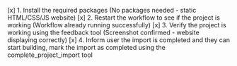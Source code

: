 [x] 1. Install the required packages (No packages needed - static HTML/CSS/JS website)
[x] 2. Restart the workflow to see if the project is working (Workflow already running successfully)
[x] 3. Verify the project is working using the feedback tool (Screenshot confirmed - website displaying correctly)
[x] 4. Inform user the import is completed and they can start building, mark the import as completed using the complete_project_import tool